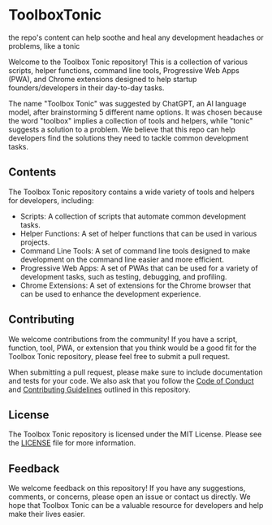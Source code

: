 # ToolboxTonic
 the repo's content can help soothe and heal any development headaches or problems, like a tonic

Welcome to the Toolbox Tonic repository! This is a collection of various scripts, helper functions, command line tools, Progressive Web Apps (PWA), and Chrome extensions designed to help startup founders/developers in their day-to-day tasks.

The name "Toolbox Tonic" was suggested by ChatGPT, an AI language model, after brainstorming 5 different name options. It was chosen because the word "toolbox" implies a collection of tools and helpers, while "tonic" suggests a solution to a problem. We believe that this repo can help developers find the solutions they need to tackle common development tasks.

Contents
--------

The Toolbox Tonic repository contains a wide variety of tools and helpers for developers, including:

-   Scripts: A collection of scripts that automate common development tasks.
-   Helper Functions: A set of helper functions that can be used in various projects.
-   Command Line Tools: A set of command line tools designed to make development on the command line easier and more efficient.
-   Progressive Web Apps: A set of PWAs that can be used for a variety of development tasks, such as testing, debugging, and profiling.
-   Chrome Extensions: A set of extensions for the Chrome browser that can be used to enhance the development experience.

Contributing
------------

We welcome contributions from the community! If you have a script, function, tool, PWA, or extension that you think would be a good fit for the Toolbox Tonic repository, please feel free to submit a pull request.

When submitting a pull request, please make sure to include documentation and tests for your code. We also ask that you follow the [Code of Conduct](https://github.com/your-username/repo-name/blob/main/CODE_OF_CONDUCT.md) and [Contributing Guidelines](https://github.com/your-username/repo-name/blob/main/CONTRIBUTING.md) outlined in this repository.

License
-------

The Toolbox Tonic repository is licensed under the MIT License. Please see the [LICENSE](https://github.com/your-username/repo-name/blob/main/LICENSE) file for more information.

Feedback
--------

We welcome feedback on this repository! If you have any suggestions, comments, or concerns, please open an issue or contact us directly. We hope that Toolbox Tonic can be a valuable resource for developers and help make their lives easier.